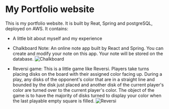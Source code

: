 # My Portfolio website

This is my portfolio website. It is built by Reat, Spring and postgreSQL, deployed on AWS.
It contains:
* A little bit about myself and my experience

* Chalkboard Note: An online note app built by React and Spring. You can create and modify your note on this app. Your note will be stored on the database.
![Chalkboard](https://github.com/fuhuan1991/my_portfolio_website/raw/master/p2.png)

* Reversi game: This is a little game like Reversi. Players take turns placing disks on the board with their assigned color facing up. During a play, any disks of the opponent's color that are in a straight line and bounded by the disk just placed and another disk of the current player's color are turned over to the current player's color. The object of the game is to have the majority of disks turned to display your color when the last playable empty square is filled. 
![Reversi](https://github.com/fuhuan1991/my_portfolio_website/raw/master/p1.png)
